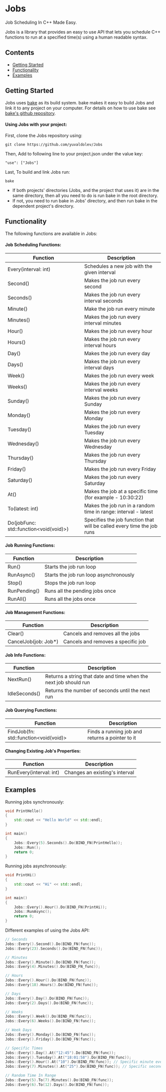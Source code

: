 # Jobs
Job Scheduling In C++ Made Easy.

Jobs is a library that provides an easy to use API that lets you schedule C++ functions to run at a specified time(s) using a human readable syntax.

## Contents
* [Getting Started](#getting-started)
* [Functionality](#functionality)
* [Examples](#examples)

## Getting Started
Jobs uses [bake](https://github.com/SanderMertens/bake) as its build system. bake makes it easy to build Jobs and link it to any project on your computer. For details on how to use bake see [bake's github repository](https://github.com/SanderMertens/bake).

#### Using Jobs with your project:
First, clone the Jobs repository using:
```
git clone https://github.com/yuvaldolev/Jobs
```

Then, Add to following line to your project.json under the value key:
```
"use": ["Jobs"]
```

Last, To build and link Jobs run:
```
bake
```

- If both projects' directories (Jobs, and the project that uses it) are in the same directory, then all you need to do is run bake in the root directory.
- If not, you need to run bake in Jobs' directory, and then run bake in the dependent project's directory.

## Functionality
The following functions are available in Jobs:

#### Job Scheduling Functions:
| Function | Description |
|--------- | ----------- |
| Every(interval: int) | Schedules a new job with the given interval |
| Second() | Makes the job run every second |
| Seconds() | Makes the job run every interval seconds |
| Minute() | Make the job run every minute |
| Minutes() | Makes the job run every interval minutes |
| Hour() | Makes the job run every hour |
| Hours() | Makes the job run every interval hours |
| Day() | Makes the job run every day |
| Days() | Makes the job run every interval days |
| Week() | Makes the job run every week |
| Weeks() | Makes the job run every interval weeks |
| Sunday() | Makes the job run every Sunday |
| Monday() | Makes the job run every Monday |
| Tuesday() | Makes the job run every Tuesday |
| Wednesday() | Makes the job run every Wednesday |
| Thursday() | Makes the job run every Thursday |
| Friday() | Makes the job run every Friday |
| Saturday() | Makes the job run every Saturday |
| At() | Makes the job at a specific time (for example - 10:30:22) |
| To(latest: int) | Makes the job run in a random time in range: interval - latest |
| Do(jobFunc: std::function<void(void)>) | Specifies the job function that will be called every time the job runs |

#### Job Running Functions:
| Function | Description |
|--------- | ----------- |
| Run() | Starts the job run loop |
| RunAsync() | Starts the job run loop asynchronously |
| Stop() | Stops the job run loop |
| RunPending() | Runs all the pending jobs once |
| RunAll() | Runs all the jobs once |

#### Job Management Functions:
| Function | Description |
|--------- | ----------- |
| Clear() | Cancels and removes all the jobs |
| CancelJob(job: Job*) | Cancels and removes a specific job |

#### Job Info Functions:
| Function | Description |
|--------- | ----------- |
| NextRun() | Returns a string that date and time when the next job should run |
| IdleSeconds() | Returns the number of seconds until the next run |

#### Job Querying Functions:
| Function | Description |
|--------- | ----------- |
| FindJob(fn: std::function<void(void)> | Finds a running job and returns a pointer to it |

#### Changing Existing Job's Properties:
| Function | Description |
|--------- | ----------- |
| RunEvery(interval: int) | Changes an existing's interval |

## Examples
Running jobs synchronously:
```c++
void PrintHello()
{
    std::cout << "Hello World" << std::endl;
}

int main()
{
    Jobs::Every(5).Seconds().Do(BIND_FN(PrintHello));
    Jobs::Run();
    return 0;
}
```

Running jobs asynchronously:
```c++
void PrintHi()
{
    std::cout << "Hi" << std::endl;
}

int main()
{
    Jobs::Every().Hour().Do(BIND_FN(PrintHi));
    Jobs::RunAsync();
    return 0;
}
```

Different examples of using the Jobs API:
```c++
// Seconds
Jobs::Every().Second().Do(BIND_FN(func));
Jobs::Every(23).Seconds().Do(BIND_FN(func));

// Minutes
Jobs::Every().Minute().Do(BIND_FN(func));
Jobs::Every(4).Minutes().Do(BIND_FN_func));

// Hours
Jobs::Every().Hour().Do(BIND_FN(func));
Jobs::Every(18).Hours().Do(BIND_FN(func));

// Days
Jobs::Every().Day().Do(BIND_FN(func));
Jobs::Every(2).Days().Do(BIND_FN(func));

// Weeks
Jobs::Every().Week().Do(BIND_FN(func));
Jobs::Every(6).Weeks().Do(BIND_FN(func));

// Week Days
Jobs::Every().Monday().Do(BIND_FN(func));
Jobs::Every().Friday().Do(BIND_FN(func));

// Specific Times
Jobs::Every().Day().At("12:45").Do(BIND_FN(func));
Jobs::Every().Tuesday().At("18:01:58").Do(BIND_FN(func));
Jobs::Every().Hour().At("10").Do(BIND_FN(func)); // Specific minute every hour
Jobs::Every(7).Minutes().At("25").Do(BIND_FN(func)); // Specific second every 7 minutes

// Random Time In Range
Jobs::Every(5).To(7).Minutes().Do(BIND_FN(func));
Jobs::Every(6).To(12).Days().Do(BIND_FN(func));
```

